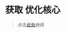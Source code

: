 # 获取 优化核心

> 点击[此处](https://github.com/SIRT43/REmk_Optimization-Core/releases/download/1.19/Optimization-Core-1.19_1.0.0_fabric.zip)继续